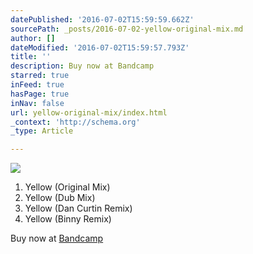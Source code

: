 ```yaml
---
datePublished: '2016-07-02T15:59:59.662Z'
sourcePath: _posts/2016-07-02-yellow-original-mix.md
author: []
dateModified: '2016-07-02T15:59:57.793Z'
title: ''
description: Buy now at Bandcamp
starred: true
inFeed: true
hasPage: true
inNav: false
url: yellow-original-mix/index.html
_context: 'http://schema.org'
_type: Article

---
```

![](https://the-grid-user-content.s3-us-west-2.amazonaws.com/b2c9fb31-71d7-4694-8993-c993bb94c495.jpg)

1. Yellow (Original Mix)
2. Yellow (Dub Mix)
3. Yellow (Dan Curtin Remix)
4. Yellow (Binny Remix)

Buy now at [Bandcamp][0]

[0]: https://jameskumo.bandcamp.com/album/james-kumo-yellow-ep "James Kumo - Yellow EP"